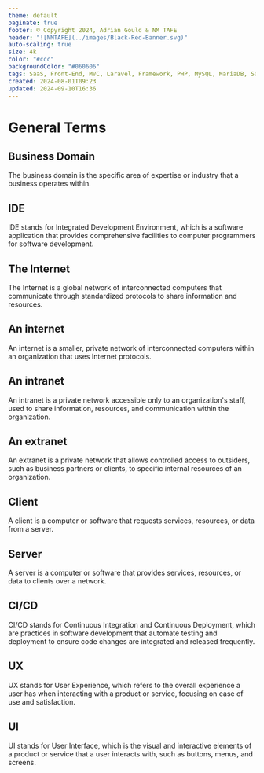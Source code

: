 ```yaml
---
theme: default
paginate: true
footer: © Copyright 2024, Adrian Gould & NM TAFE
header: "![NMTAFE](../images/Black-Red-Banner.svg)"
auto-scaling: true
size: 4k
color: "#ccc"
backgroundColor: "#060606"
tags: SaaS, Front-End, MVC, Laravel, Framework, PHP, MySQL, MariaDB, SQLite, Testing, Unit Testing, Feature Testng, PEST
created: 2024-08-01T09:23
updated: 2024-09-10T16:36
---
```


# General Terms

## Business Domain

The business domain is the specific area of expertise or industry that a business operates within.

## IDE

IDE stands for Integrated Development Environment, which is a software application that provides comprehensive facilities to computer programmers for software development.

## The Internet

The Internet is a global network of interconnected computers that communicate through standardized protocols to share information and resources.

## An internet

An internet is a smaller, private network of interconnected computers within an organization that uses Internet protocols.

## An intranet

An intranet is a private network accessible only to an organization's staff, used to share information, resources, and communication within the organization.

## An extranet

An extranet is a private network that allows controlled access to outsiders, such as business partners or clients, to specific internal resources of an organization.

## Client

A client is a computer or software that requests services, resources, or data from a server.

## Server

A server is a computer or software that provides services, resources, or data to clients over a network.

## CI/CD

CI/CD stands for Continuous Integration and Continuous Deployment, which are practices in software development that automate testing and deployment to ensure code changes are integrated and released frequently.

## UX

UX stands for User Experience, which refers to the overall experience a user has when interacting with a product or service, focusing on ease of use and satisfaction.

## UI

UI stands for User Interface, which is the visual and interactive elements of a product or service that a user interacts with, such as buttons, menus, and screens.